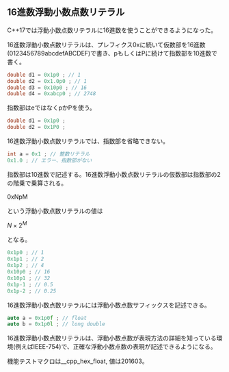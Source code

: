## 16進数浮動小数点数リテラル

C++17では浮動小数点数リテラルに16進数を使うことができるようになった。


16進数浮動小数点数リテラルは、プレフィクス0xに続いて仮数部を16進数(0123456789abcdefABCDEF)で書き、pもしくはPに続けて指数部を10進数で書く。


~~~cpp
double d1 = 0x1p0 ; // 1
double d2 = 0x1.0p0 ; // 1
double d3 = 0x10p0 ; // 16
double d4 = 0xabcp0 ; // 2748
~~~

指数部はeではなくpかPを使う。

~~~cpp
double d1 = 0x1p0 ;
double d2 = 0x1P0 ;
~~~

16進数浮動小数点数リテラルでは、指数部を省略できない。

~~~cpp
int a = 0x1 ; // 整数リテラル
0x1.0 ; // エラー、指数部がない
~~~

指数部は10進数で記述する。16進数浮動小数点数リテラルの仮数部は指数部の2の階乗で乗算される。

0xNpM

という浮動小数点数リテラルの値は

$N \times 2^M$

となる。

~~~cpp
0x1p0 ; // 1
0x1p1 ; // 2
0x1p2 ; // 4
0x10p0 ; // 16
0x10p1 ; // 32
0x1p-1 ; // 0.5
0x1p-2 ; // 0.25
~~~

16進数浮動小数点数リテラルには浮動小数点数サフィックスを記述できる。

~~~cpp
auto a = 0x1p0f ; // float
auto b = 0x1p0l ; // long double
~~~


16進数浮動小数点数リテラルは、浮動小数点数が表現方法の詳細を知っている環境(例えばIEEE-754)で、正確な浮動小数点数の表現が記述できるようになる。

機能テストマクロは__cpp_hex_float, 値は201603。

